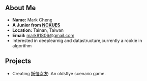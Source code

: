 ## About Me

* **Name:** Mark Cheng
* **A Junior from [NCKUES](http://earth.ncku.edu.tw/)** 
* **Location:** Tainan, Taiwan
* **Email:** mark81806@gmail.com 
* Interested in deeplearnig and datastructure,currently a rookie in algorithm
## Projects

* Creating [妖怪女友](https://github.com/mark81806/MosterGF): An oldstlye scenario game.


<!---
mark81806/mark81806 is a ✨ special ✨ repository because its `README.md` (this file) appears on your GitHub profile.
You can click the Preview link to take a look at your changes.
--->
